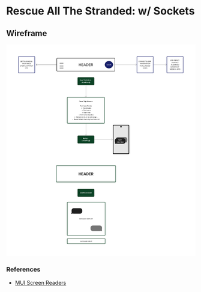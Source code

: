 # Rescue All The Stranded: w/ Sockets

## Wireframe

![wireframe showing input fields and with descriptions of what each will do](./assets/rats-wireframe.png)

### References

- [MUI Screen Readers](https://mui.com/system/screen-readers/)
